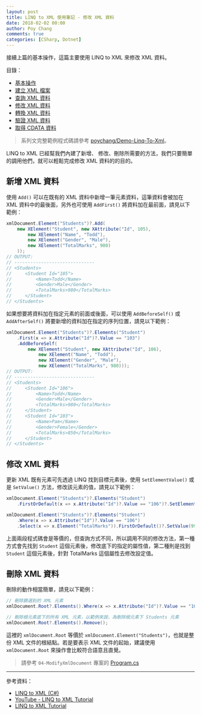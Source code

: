 ```yaml
---
layout: post
title: LINQ to XML 使用筆記 - 修改 XML 資料
date: 2018-02-02 00:00
author: Poy Chang
comments: true
categories: [CSharp, Dotnet]
---
```

接續上篇的基本操作，這篇主要使用 LINQ to XML 來修改 XML 資料。

目錄：

* [基本操作](https://poychang.github.io/linq-to-xml-basic-usage/)
* [建立 XML 檔案](https://poychang.github.io/linq-to-xml-create-xml-file)
* [查詢 XML 資料](https://poychang.github.io/linq-to-xml-query-xml/)
* [修改 XML 資料](https://poychang.github.io/linq-to-xml-edit-xml)
* [轉換 XML 資料](https://poychang.github.io/linq-to-xml-transfom-xml)
* [驗證 XML 資料](https://poychang.github.io/linq-to-xml-validate-xml)
* [取得 CDATA 資料](https://poychang.github.io/2018-02-05-linq-to-xml-extract-data-from-cdata)

>系列文完整範例程式碼請參考 [poychang/Demo-Linq-To-Xml](https://github.com/poychang/Demo-Linq-To-Xml)。

LINQ to XML 已經幫我們內建了新增、 修改、刪除所需要的方法，我們只要簡單的調用他們，就可以輕鬆完成修改 XML 資料的的目的。

## 新增 XML 資料

使用 `Add()` 可以在既有的 XML 資料中新增一筆元素資料，這筆資料會被加在 XML 資料中的最後面，另外也可使用 `AddFirst()` 將資料加在最前面，請見以下範例：

```csharp
xmlDocument.Element("Students")?.Add(
    new XElement("Student", new XAttribute("Id", 105),
        new XElement("Name", "Todd"),
        new XElement("Gender", "Male"),
        new XElement("TotalMarks", 980)
    ));
// OUTPUT:
// ------------------------------
// <Students>
//     <Student Id="105">
//         <Name>Todd</Name>
//         <Gender>Male</Gender>
//         <TotalMarks>980</TotalMarks>
//     </Student>
// </Students>
```

如果想要將資料加在指定元素的前面或後面，可以使用 `AddBeforeSelf()` 或 `AddAfterSelf()` 將要新增的資料加在指定的序列位置，請見以下範例：

```csharp
xmlDocument.Element("Students")?.Elements("Student")
    .First(x => x.Attribute("Id")?.Value == "103")
    .AddBeforeSelf(
        new XElement("Student", new XAttribute("Id", 106),
            new XElement("Name", "Todd"),
            new XElement("Gender", "Male"),
            new XElement("TotalMarks", 980)));
// OUTPUT:
// ------------------------------
// <Students>
//     <Student Id="106">
//         <Name>Todd</Name>
//         <Gender>Male</Gender>
//         <TotalMarks>980</TotalMarks>
//     </Student>
//     <Student Id="103">
//         <Name>Pam</Name>
//         <Gender>Female</Gender>
//         <TotalMarks>850</TotalMarks>
//     </Student>
// </Students>
```

## 修改 XML 資料

更新 XML 既有元素可先透過 LINQ 找到目標元素後，使用 `SetElementValue()` 或是 `SetValue()` 方法，修改該元素的值，請見以下範例：

```csharp
xmlDocument.Element("Students")?.Elements("Student")
    .FirstOrDefault(x => x.Attribute("Id")?.Value == "106")?.SetElementValue("TotalMarks", 999);
```

```csharp
xmlDocument.Element("Students")?.Elements("Student")
	.Where(x => x.Attribute("Id")?.Value == "106")
    .Select(x => x.Element("TotalMarks")).FirstOrDefault()?.SetValue(999);
```

上面兩段程式碼會是等價的，但查詢方式不同，所以調用不同的修改方法，第一種方式會先找到 `Student` 這個元素後，修改底下的指定的屬性值，第二種則是找到 `Student` 這個元素後，針對 TotalMarks 這個屬性去修改設定值。

## 刪除 XML 資料

刪除的動作相當簡單，請見以下範例：

```csharp
// 刪除篩選到的 XML 元素
xmlDocument.Root?.Elements().Where(x => x.Attribute("Id")?.Value == "106").Remove();

// 刪除根元素底下的所有 XML 元素，以範例來說，為刪除根元素下 Students 元素
xmlDocument.Root?.Elements().Remove();
```

這裡的 `xmlDocument.Root` 等價於 `xmlDocument.Element("Students")`，也就是整份 XML 文件的根結點。若是要表示 XML 文件的起始，建議使用 `xmlDocument.Root` 來操作會比較符合語意且直覺。

>請參考 `04-ModifyXmlDocument` 專案的 [Program.cs](https://github.com/poychang/Demo-Linq-To-Xml/blob/master/04-ModifyXmlDocument/Program.cs)

----------

參考資料：

* [LINQ to XML (C#)](https://docs.microsoft.com/zh-tw/dotnet/csharp/programming-guide/concepts/linq/linq-to-xml)
* [YouTube - LINQ to XML Tutorial](https://www.youtube.com/playlist?list=PL6n9fhu94yhX-U0Ruy_4eIG8umikVmBrk)
* [LINQ to XML Tutorial](http://csharp-video-tutorials.blogspot.tw/2014/08/linq-to-xml-tutorial.html)
